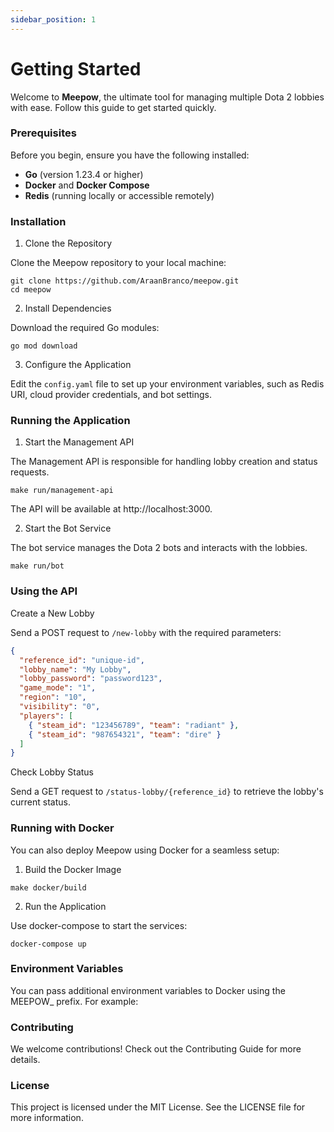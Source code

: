 ```yaml
---
sidebar_position: 1
---
```


# Getting Started

Welcome to **Meepow**, the ultimate tool for managing multiple Dota 2 lobbies with ease. Follow this guide to get started quickly.



### Prerequisites

Before you begin, ensure you have the following installed:

- **Go** (version 1.23.4 or higher)
- **Docker** and **Docker Compose**
- **Redis** (running locally or accessible remotely)

### Installation

1. Clone the Repository

Clone the Meepow repository to your local machine:
```git
git clone https://github.com/AraanBranco/meepow.git
cd meepow
```

2. Install Dependencies

Download the required Go modules:
```shell
go mod download
```

3. Configure the Application

Edit the `config.yaml` file to set up your environment variables, such as Redis URI, cloud provider credentials, and bot settings.

### Running the Application

1. Start the Management API

The Management API is responsible for handling lobby creation and status requests.

```shell
make run/management-api
```

The API will be available at http://localhost:3000.

2. Start the Bot Service

The bot service manages the Dota 2 bots and interacts with the lobbies.

```shell
make run/bot
```

### Using the API

Create a New Lobby

Send a POST request to `/new-lobby` with the required parameters:

```json
{
  "reference_id": "unique-id",
  "lobby_name": "My Lobby",
  "lobby_password": "password123",
  "game_mode": "1",
  "region": "10",
  "visibility": "0",
  "players": [
    { "steam_id": "123456789", "team": "radiant" },
    { "steam_id": "987654321", "team": "dire" }
  ]
}
```

Check Lobby Status

Send a GET request to `/status-lobby/{reference_id}` to retrieve the lobby's current status.

### Running with Docker

You can also deploy Meepow using Docker for a seamless setup:


1. Build the Docker Image
```shell
make docker/build
```

2. Run the Application

Use docker-compose to start the services:
```shell
docker-compose up
```

### Environment Variables
You can pass additional environment variables to Docker using the MEEPOW_ prefix. For example:

### Contributing

We welcome contributions! Check out the Contributing Guide for more details.

### License

This project is licensed under the MIT License. See the LICENSE file for more information.